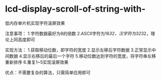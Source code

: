 # lcd-display-scroll-of-string-with-
低内存单片机实现字符滚屏效果

注意事项：
1.字符数据最好为8的倍数
2.ASCII字符为16*32，汉字符为32*32，理论上同高度即可

实现方法：
1.获取移动位数，即字符的宽度
2.显示左移后字符数据
3.正常显示中间数据
4.显示右移后的最后一个字符
5.移动位数达到字符的宽度，将字符串左移重新排序
6.重复1~5实现滚屏效果

优点：不需要复杂的算法，只需简单应用即可
